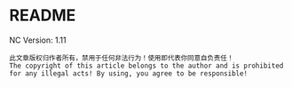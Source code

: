 # README
NC Version: 1.11

```
此文章版权归作者所有，禁用于任何非法行为！使用即代表你同意自负责任！
The copyright of this article belongs to the author and is prohibited for any illegal acts! By using, you agree to be responsible!
```
